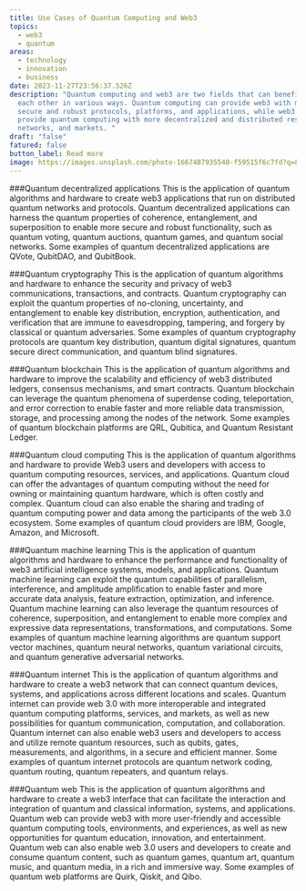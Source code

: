 ```yaml
---
title: Use Cases of Quantum Computing and Web3
topics:
  - web3
  - quantum
areas:
  - technology
  - innovation
  - business
date: 2023-11-27T23:56:37.526Z
description: "Quantum computing and web3 are two fields that can benefit from
  each other in various ways. Quantum computing can provide web3 with more
  secure and robust protocols, platforms, and applications, while web3 can
  provide quantum computing with more decentralized and distributed resources,
  networks, and markets. "
draft: "false"
fatured: false
button_label: Read more
image: https://images.unsplash.com/photo-1667487935540-f59515f6c7fd?q=80&w=1881&auto=format&fit=crop&ixlib=rb-4.0.3&ixid=M3wxMjA3fDB8MHxwaG90by1wYWdlfHx8fGVufDB8fHx8fA%3D%3D
---
```

###Quantum decentralized applications
This is the application of quantum algorithms and hardware to create web3 applications that run on distributed quantum networks and protocols. Quantum decentralized applications can harness the quantum properties of coherence, entanglement, and superposition to enable more secure and robust functionality, such as quantum voting, quantum auctions, quantum games, and quantum social networks. Some examples of quantum decentralized applications are QVote, QubitDAO, and QubitBook. 

###Quantum cryptography
This is the application of quantum algorithms and hardware to enhance the security and privacy of web3 communications, transactions, and contracts. Quantum cryptography can exploit the quantum properties of no-cloning, uncertainty, and entanglement to enable key distribution, encryption, authentication, and verification that are immune to eavesdropping, tampering, and forgery by classical or quantum adversaries. Some examples of quantum cryptography protocols are quantum key distribution, quantum digital signatures, quantum secure direct communication, and quantum blind signatures. 

###Quantum blockchain
This is the application of quantum algorithms and hardware to improve the scalability and efficiency of web3 distributed ledgers, consensus mechanisms, and smart contracts. Quantum blockchain can leverage the quantum phenomena of superdense coding, teleportation, and error correction to enable faster and more reliable data transmission, storage, and processing among the nodes of the network. Some examples of quantum blockchain platforms are QRL, Qubitica, and Quantum Resistant Ledger. 

###Quantum cloud computing
This is the application of quantum algorithms and hardware to provide Web3 users and developers with access to quantum computing resources, services, and applications. Quantum cloud can offer the advantages of quantum computing without the need for owning or maintaining quantum hardware, which is often costly and complex. Quantum cloud can also enable the sharing and trading of quantum computing power and data among the participants of the web 3.0 ecosystem. Some examples of quantum cloud providers are IBM, Google, Amazon, and Microsoft. 

###Quantum machine learning
This is the application of quantum algorithms and hardware to enhance the performance and functionality of web3 artificial intelligence systems, models, and applications. Quantum machine learning can exploit the quantum capabilities of parallelism, interference, and amplitude amplification to enable faster and more accurate data analysis, feature extraction, optimization, and inference. Quantum machine learning can also leverage the quantum resources of coherence, superposition, and entanglement to enable more complex and expressive data representations, transformations, and computations. Some examples of quantum machine learning algorithms are quantum support vector machines, quantum neural networks, quantum variational circuits, and quantum generative adversarial networks. 

###Quantum internet
This is the application of quantum algorithms and hardware to create a web3 network that can connect quantum devices, systems, and applications across different locations and scales. Quantum internet can provide web 3.0 with more interoperable and integrated quantum computing platforms, services, and markets, as well as new possibilities for quantum communication, computation, and collaboration. Quantum internet can also enable web3 users and developers to access and utilize remote quantum resources, such as qubits, gates, measurements, and algorithms, in a secure and efficient manner. Some examples of quantum internet protocols are quantum network coding, quantum routing, quantum repeaters, and quantum relays. 

###Quantum web
This is the application of quantum algorithms and hardware to create a web3 interface that can facilitate the interaction and integration of quantum and classical information, systems, and applications. Quantum web can provide web3 with more user-friendly and accessible quantum computing tools, environments, and experiences, as well as new opportunities for quantum education, innovation, and entertainment. Quantum web can also enable web 3.0 users and developers to create and consume quantum content, such as quantum games, quantum art, quantum music, and quantum media, in a rich and immersive way. Some examples of quantum web platforms are Quirk, Qiskit, and Qibo.